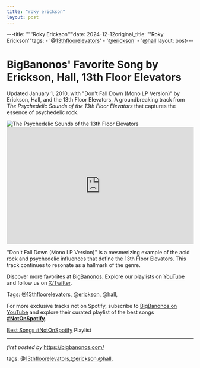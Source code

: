 ```yaml
---
title: "roky erickson"
layout: post
---
```

---title: "' 'Roky Erickson''"date: 2024-12-12original_title: "'Roky Erickson'"tags:  - '[@13thfloorelevators](/tags/13thfloorelevators/)'  - '[@erickson](/tags/erickson/)'  - '[@hall](/tags/hall/)'layout: post---<!-- Post Title --><h1 >BigBanonos' Favorite Song by Erickson, Hall, 13th Floor Elevators</h1> <!-- Introductory Text --><p >Updated January 1, 2010, with "Don't Fall Down (Mono LP Version)" by Erickson, Hall, and the 13th Floor Elevators. A groundbreaking track from *The Psychedelic Sounds of the 13th Floor Elevators* that captures the essence of psychedelic rock.</p> <!-- Featured Image --><div > <img src="https://rockandrollgarage.com/wp-content/uploads/2018/03/13th-floor-elevators-2-1280x720.png" alt="The Psychedelic Sounds of the 13th Floor Elevators" /></div> <!-- YouTube Video Embed --><div > <iframe width="100%" height="315" src="https://www.youtube.com/embed/5-xHIBhbHzk" title="13th floor elevators - Don't Fall Down" frameborder="0" allow="accelerometer; autoplay; clipboard-write; encrypted-media; gyroscope; picture-in-picture; web-share" referrerpolicy="strict-origin-when-cross-origin" allowfullscreen></iframe></div> <!-- Song Information --><div > <p>"Don't Fall Down (Mono LP Version)" is a mesmerizing example of the acid rock and psychedelic influences that define the 13th Floor Elevators. This track continues to resonate as a hallmark of the genre.</p></div> <!-- Footer Links --><div > <p>Discover more favorites at <a href="https://bigbanonos.com/" target="_blank">BigBanonos</a>. Explore our playlists on <a href="https://www.youtube.com/[@BigBanonos](/tags/BigBanonos/)" target="_blank">YouTube</a> and follow us on <a href="https://x.com/bigbanonos" target="_blank">X/Twitter</a>.</p></div> <!-- Tags --><p >Tags: [@13thfloorelevators](/tags/13thfloorelevators/), [@erickson](/tags/erickson/), [@hall](/tags/hall/),</p><!--Subscribe and Playlist Links--><div>    <p>For more exclusive tracks not on Spotify, subscribe to <a href="https://www.youtube.com/[@BigBanonos](/tags/BigBanonos/)" target="_blank">BigBanonos on YouTube</a> and explore their curated playlist of the best songs <strong>[#NotOnSpotify](/tags/NotOnSpotify/)</strong>.</p>    <p><a href="https://www.youtube.com/playlist?list=PLtuNtuTatqI0kFahUCbtbfenC_ET5O_tr" target="_blank">Best Songs [#NotOnSpotify](/tags/NotOnSpotify/) Playlist<br /></a></p></div><hr /><p><em>first posted by</em> <a href="https://bigbanonos.com/" rel="noopener" target="_new">https://bigbanonos.com/</a></p><p>tags: [@13thfloorelevators](/tags/13thfloorelevators/),[@erickson](/tags/erickson/),[@hall](/tags/hall/),</p>
